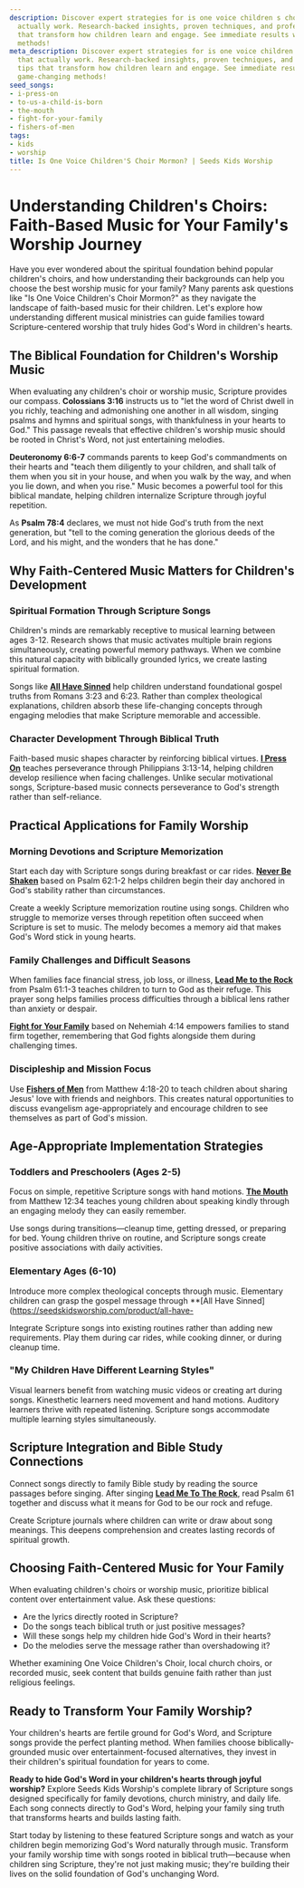 ```yaml
---
description: Discover expert strategies for is one voice children s choir mormon that
  actually work. Research-backed insights, proven techniques, and professional tips
  that transform how children learn and engage. See immediate results with these game-changing
  methods!
meta_description: Discover expert strategies for is one voice children s choir mormon
  that actually work. Research-backed insights, proven techniques, and professional
  tips that transform how children learn and engage. See immediate results with these
  game-changing methods!
seed_songs:
- i-press-on
- to-us-a-child-is-born
- the-mouth
- fight-for-your-family
- fishers-of-men
tags:
- kids
- worship
title: Is One Voice Children'S Choir Mormon? | Seeds Kids Worship
---
```

# Understanding Children's Choirs: Faith-Based Music for Your Family's Worship Journey

Have you ever wondered about the spiritual foundation behind popular children's choirs, and how understanding their backgrounds can help you choose the best worship music for your family? Many parents ask questions like "Is One Voice Children's Choir Mormon?" as they navigate the landscape of faith-based music for their children. Let's explore how understanding different musical ministries can guide families toward Scripture-centered worship that truly hides God's Word in children's hearts.

## The Biblical Foundation for Children's Worship Music

When evaluating any children's choir or worship music, Scripture provides our compass. **Colossians 3:16** instructs us to "let the word of Christ dwell in you richly, teaching and admonishing one another in all wisdom, singing psalms and hymns and spiritual songs, with thankfulness in your hearts to God." This passage reveals that effective children's worship music should be rooted in Christ's Word, not just entertaining melodies.

**Deuteronomy 6:6-7** commands parents to keep God's commandments on their hearts and "teach them diligently to your children, and shall talk of them when you sit in your house, and when you walk by the way, and when you lie down, and when you rise." Music becomes a powerful tool for this biblical mandate, helping children internalize Scripture through joyful repetition.

As **Psalm 78:4** declares, we must not hide God's truth from the next generation, but "tell to the coming generation the glorious deeds of the Lord, and his might, and the wonders that he has done."

## Why Faith-Centered Music Matters for Children's Development

### Spiritual Formation Through Scripture Songs

Children's minds are remarkably receptive to musical learning between ages 3-12. Research shows that music activates multiple brain regions simultaneously, creating powerful memory pathways. When we combine this natural capacity with biblically grounded lyrics, we create lasting spiritual formation.

Songs like **[All Have Sinned](https://seedskidsworship.com/product/all-have-sinned-romans-323-623-2/)** help children understand foundational gospel truths from Romans 3:23 and 6:23. Rather than complex theological explanations, children absorb these life-changing concepts through engaging melodies that make Scripture memorable and accessible.

### Character Development Through Biblical Truth

Faith-based music shapes character by reinforcing biblical virtues. **[I Press On](https://seedskidsworship.com/product/i-press-on-philippians-313-14/)** teaches perseverance through Philippians 3:13-14, helping children develop resilience when facing challenges. Unlike secular motivational songs, Scripture-based music connects perseverance to God's strength rather than self-reliance.

## Practical Applications for Family Worship

### Morning Devotions and Scripture Memorization

Start each day with Scripture songs during breakfast or car rides. **[Never Be Shaken](https://seedskidsworship.com/product/never-be-shaken-psalm-621-2-2/)** based on Psalm 62:1-2 helps children begin their day anchored in God's stability rather than circumstances.

Create a weekly Scripture memorization routine using songs. Children who struggle to memorize verses through repetition often succeed when Scripture is set to music. The melody becomes a memory aid that makes God's Word stick in young hearts.

### Family Challenges and Difficult Seasons

When families face financial stress, job loss, or illness, **[Lead Me to the Rock](https://seedskidsworship.com/product/lead-me-to-the-rock-psalm-611-3/)** from Psalm 61:1-3 teaches children to turn to God as their refuge. This prayer song helps families process difficulties through a biblical lens rather than anxiety or despair.

**[Fight for Your Family](https://seedskidsworship.com/product/fight-for-your-family-nehemiah-414/)** based on Nehemiah 4:14 empowers families to stand firm together, remembering that God fights alongside them during challenging times.

### Discipleship and Mission Focus

Use **[Fishers of Men](https://seedskidsworship.com/product/fishers-of-men-matthew-418-20/)** from Matthew 4:18-20 to teach children about sharing Jesus' love with friends and neighbors. This creates natural opportunities to discuss evangelism age-appropriately and encourage children to see themselves as part of God's mission.

## Age-Appropriate Implementation Strategies

### Toddlers and Preschoolers (Ages 2-5)

Focus on simple, repetitive Scripture songs with hand motions. **[The Mouth](https://seedskidsworship.com/product/the-mouth-matthew-1234-2/)** from Matthew 12:34 teaches young children about speaking kindly through an engaging melody they can easily remember.

Use songs during transitions—cleanup time, getting dressed, or preparing for bed. Young children thrive on routine, and Scripture songs create positive associations with daily activities.

### Elementary Ages (6-10)

Introduce more complex theological concepts through music. Elementary children can grasp the gospel message through **[All Have Sinned](https://seedskidsworship.com/product/all-have-

Integrate Scripture songs into existing routines rather than adding new requirements. Play them during car rides, while cooking dinner, or during cleanup time.

### "My Children Have Different Learning Styles"

Visual learners benefit from watching music videos or creating art during songs. Kinesthetic learners need movement and hand motions. Auditory learners thrive with repeated listening. Scripture songs accommodate multiple learning styles simultaneously.

## Scripture Integration and Bible Study Connections

Connect songs directly to family Bible study by reading the source passages before singing. After singing **[Lead Me To The Rock](https://seedskidsworship.com/product/lead-me-to-the-rock-psalm-611-3/)**, read Psalm 61 together and discuss what it means for God to be our rock and refuge.

Create Scripture journals where children can write or draw about song meanings. This deepens comprehension and creates lasting records of spiritual growth.

## Choosing Faith-Centered Music for Your Family

When evaluating children's choirs or worship music, prioritize biblical content over entertainment value. Ask these questions:

- Are the lyrics directly rooted in Scripture?
- Do the songs teach biblical truth or just positive messages?
- Will these songs help my children hide God's Word in their hearts?
- Do the melodies serve the message rather than overshadowing it?

Whether examining One Voice Children's Choir, local church choirs, or recorded music, seek content that builds genuine faith rather than just religious feelings.

## Ready to Transform Your Family Worship?

Your children's hearts are fertile ground for God's Word, and Scripture songs provide the perfect planting method. When families choose biblically-grounded music over entertainment-focused alternatives, they invest in their children's spiritual foundation for years to come.

**Ready to hide God's Word in your children's hearts through joyful worship?** Explore Seeds Kids Worship's complete library of Scripture songs designed specifically for family devotions, church ministry, and daily life. Each song connects directly to God's Word, helping your family sing truth that transforms hearts and builds lasting faith.

Start today by listening to these featured Scripture songs and watch as your children begin memorizing God's Word naturally through music. Transform your family worship time with songs rooted in biblical truth—because when children sing Scripture, they're not just making music; they're building their lives on the solid foundation of God's unchanging Word.

<script type="application/ld+json">
{
  "@context": "https://schema.org",
  "@type": "Article",
  "headline": "Is One Voice Children S Choir Mormon",
  "author": {
    "@type": "Organization",
    "name": "Seeds Kids Worship"
  },
  "publisher": {
    "@type": "Organization",
    "name": "Seeds Kids Worship",
    "logo": {
      "@type": "ImageObject",
      "url": "https://seedskidsworship.com/logo.png"
    }
  },
  "datePublished": "2025-09-04T12:46:53.729295",
  "dateModified": "2025-09-04T12:46:53.729319",
  "description": "Discover expert strategies for is one voice children s choir mormon that actually work. Research-backed insights, proven techniques, and professional tips that ",
  "mainEntityOfPage": {
    "@type": "WebPage",
    "@id": "https://seedskidsworship.com/activities/is-one-voice-children-s-choir-mormon/"
  }
}
</script>

<script type="application/ld+json">
{
  "@context": "https://schema.org",
  "@type": "Product",
  "name": "I Press On",
  "description": "Perseverance song about pressing on toward the goal from Philippians 3:13-14",
  "url": "https://seedskidsworship.com/product/i-press-on-philippians-313-14/",
  "brand": {
    "@type": "Brand",
    "name": "Seeds Kids Worship"
  },
  "category": "Children's Christian Music",
  "album": "I Believe"
}
</script>

<script type="application/ld+json">
{
  "@context": "https://schema.org",
  "@type": "Product",
  "name": "To Us A Child Is Born",
  "description": "Christmas song celebrating the gift of Jesus from Isaiah 9:6 and John 3:16",
  "url": "https://seedskidsworship.com/product/to-us-a-child-is-born-isaiah-96-john-316/",
  "brand": {
    "@type": "Brand",
    "name": "Seeds Kids Worship"
  },
  "category": "Children's Christian Music",
  "album": "Seeds of Christmas EP"
}
</script>

<script type="application/ld+json">
{
  "@context": "https://schema.org",
  "@type": "Product",
  "name": "The Mouth",
  "description": "Teaching song about speaking from the abundance of the heart from Matthew 12:34",
